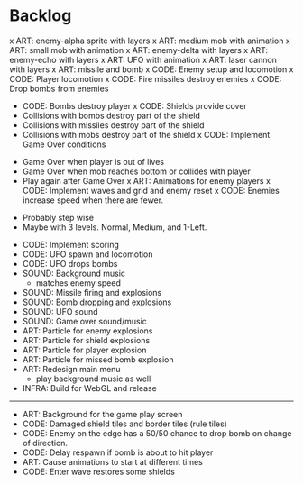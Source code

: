 # Backlog

x ART: enemy-alpha sprite with layers
x ART: medium mob with animation
x ART: small mob with animation
x ART: enemy-delta with layers
x ART: enemy-echo with layers
x ART: UFO with animation
x ART: laser cannon with layers
x ART: missile and bomb
x CODE: Enemy setup and locomotion
x CODE: Player locomotion
x CODE: Fire missiles destroy enemies
x CODE: Drop bombs from enemies
  - CODE: Bombs destroy player
x CODE: Shields provide cover
  - Collisions with bombs destroy part of the shield
  - Collisions with missiles destroy part of the shield
  - Collisions with mobs destroy part of the shield
x CODE: Implement Game Over conditions
  * Game Over when player is out of lives
  * Game Over when mob reaches bottom or collides with player
  * Play again after Game Over
x ART: Animations for enemy players
x CODE: Implement waves and grid and enemy reset
x CODE: Enemies increase speed when there are fewer.
  - Probably step wise
  - Maybe with 3 levels. Normal, Medium, and 1-Left.
* CODE: Implement scoring
* CODE: UFO spawn and locomotion
* CODE: UFO drops bombs
* SOUND: Background music
  -  matches enemy speed
* SOUND: Missile firing and explosions
* SOUND: Bomb dropping and explosions
* SOUND: UFO sound
* SOUND: Game over sound/music
* ART: Particle for enemy explosions
* ART: Particle for shield explosions
* ART: Particle for player explosion
* ART: Particle for missed bomb explosion
* ART: Redesign main menu
  - play background music as well
* INFRA: Build for WebGL and release
---
* ART: Background for the game play screen
* CODE: Damaged shield tiles and border tiles (rule tiles)
* CODE: Enemy on the edge has a 50/50 chance to drop bomb on change of direction.
* CODE: Delay respawn if bomb is about to hit player
* ART: Cause animations to start at different times
* CODE: Enter wave restores some shields
